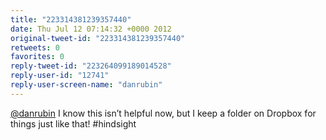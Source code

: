 ```yaml
---
title: "223314381239357440"
date: Thu Jul 12 07:14:32 +0000 2012
original-tweet-id: "223314381239357440"
retweets: 0
favorites: 0
reply-tweet-id: "223264099189014528"
reply-user-id: "12741"
reply-user-screen-name: "danrubin"
---
```

<a href="https://twitter.com/danrubin">@danrubin</a> I know this isn’t helpful now, but I keep a folder on Dropbox for things just like that! #hindsight
